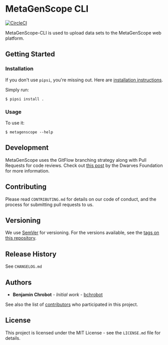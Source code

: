 # MetaGenScope CLI

[![CircleCI](https://circleci.com/gh/MetaGenScope/python-metagenscope/tree/master.svg?style=svg)](https://circleci.com/gh/MetaGenScope/python-metagenscope/tree/master)

MetaGenScope-CLI is used to upload data sets to the MetaGenScope web platform.

## Getting Started

### Installation

If you don't use `pipsi`, you're missing out.
Here are [installation instructions](https://github.com/mitsuhiko/pipsi#readme).

Simply run:

    $ pipsi install .


### Usage

To use it:

    $ metagenscope --help

## Development

MetaGenScope uses the GitFlow branching strategy along with Pull Requests for code reviews. Check out [this post](https://devblog.dwarvesf.com/post/git-best-practices/) by the Dwarves Foundation for more information.

## Contributing

Please read `CONTRIBUTING.md` for details on our code of conduct, and the process for submitting pull requests to us.

## Versioning

We use [SemVer](http://semver.org/) for versioning. For the versions available, see the [tags on this repository][project-tags].

## Release History

See `CHANGELOG.md`

## Authors

* **Benjamin Chrobot** - _Initial work_ - [bchrobot](https://github.com/bchrobot)

See also the list of [contributors][contributors] who participated in this project.

## License

This project is licensed under the MIT License - see the `LICENSE.md` file for details.


[project-tags]: https://github.com/metagenscope/python-metagenscope/tags
[contributors]: https://github.com/metagenscope/python-metagenscope/contributors
